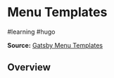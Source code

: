# Menu Templates
#learning #hugo

**Source:** [Gatsby Menu Templates](https://gohugo.io/templates/menu-templates/)

## Overview 
